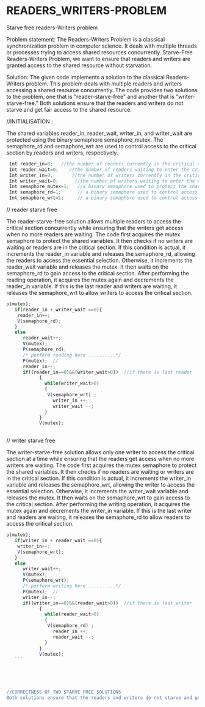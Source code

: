 # READERS_WRITERS-PROBLEM
Starve free readers-Writers problem

Problem statement: The Readers-Writers Problem is a classical synchronization problem in computer science. It deals with multiple threads or processes trying to access shared resources concurrently. Starve-Free Readers-Writers Problem, we want to ensure that readers and writers are granted access to the shared resource without starvation.



Solution: The given code implements a solution to the classical Readers-Writers problem. This problem deals with multiple readers and writers accessing a shared resource concurrently. The code provides two solutions to the problem, one that is "reader-starve-free" and another that is "writer-starve-free." Both solutions ensure that the readers and writers do not starve and get fair access to the shared resource.


//INITIALISATION :

The shared variables reader_in, reader_wait, writer_in, and writer_wait are protected using the binary semaphore semaphore_mutex. The semaphore_rd and semaphore_wrt are used to control access to the critical section by readers and writers, respectively.

 ```js
  Int reader_in=0;   //the number of readers currently in the critical section (initialized to 0).
  Int reader_wait=0;    //the number of readers waiting to enter the critical section (initialized to 0). 
  Int writer_in=0;       //the number of writers currently in the critical section (initialized to 0).
  Int writer_wait=0;      //the number of writers waiting to enter the critical section (initialized to 0).
  Int semaphore_mutex=1;   //a binary semaphore used to protect the shared variables reader_in, reader_wait, writer_in, and writer_wait (initialized to 1).
  Int semaphore_rd=1;      // a binary semaphore used to control access to the critical section by readers (initialized to 1).
  Int semaphore_wrt=1;     // a binary semaphore used to control access to the critical section by writers (initialized to 1).


```
 // reader starve free
   
  The reader-starve-free solution allows multiple readers to access the critical section concurrently while ensuring that the writers get access when no more readers are waiting. The code first acquires the mutex semaphore to protect the shared variables. It then checks if no writers are waiting or readers are in the critical section. If this condition is actual, it increments the reader_in variable and releases the semaphore_rd, allowing the readers to access the essential selection. Otherwise, it increments the reader_wait variable and releases the mutex. It then waits on the semaphore_rd to gain access to the critical section. After performing the reading operation, it acquires the mutex again and decrements the reader_in variable. If this is the last reader and writers are waiting, it releases the semaphore_wrt to allow writers to access the critical section.
   
  ```js
 p(mutex);
     if(reader_in + writer_wait ==0){
      reader_in++;
      V(semaphore_rd);
     }
     else
        reader_wait++;
        V(mutex);
        P(semaphore_rd);
        /* perform reading here ..........*/
        P(mutex);  //
        reader_in--;
        if((reader_in==0)&&(writer_wait>0))  //if there is last reader
              { 
                while(writer_wait>0)
                { 
                 V(semaphore_wrt) ;
                   writer_in ++;
                   writer_wait --;     
                } 
              } 
              V(mutex);
   
```
 
    
// writer starve free

The writer-starve-free solution allows only one writer to access the critical section at a time while ensuring that the readers get access when no more writers are waiting. The code first acquires the mutex semaphore to protect the shared variables. It then checks if no readers are waiting or writers are in the critical section. If this condition is actual, it increments the writer_in variable and releases the semaphore_wrt, allowing the writer to access the essential selection. Otherwise, it increments the writer_wait variable and releases the mutex. It then waits on the semaphore_wrt to gain access to the critical section. After performing the writing operation, it acquires the mutex again and decrements the writer_in variable. If this is the last writer and readers are waiting, it releases the semaphore_rd to allow readers to access the critical section.

  ```js 
 p(mutex);
     if(writer_in + reader_wait ==0){
      writer_in++;
      V(semaphore_wrt);
     }
     else
        writer_wait++;
        V(mutex);
        P(semaphore_wrt);
        /* perform writing here ..........*/
        P(mutex);  //
        writer_in--;
        if((writer_in==0)&&(reader_wait>0))  //if there is last writer
              { 
                while(reader_wait>0)
                { 
                 V(semaphore_rd) ;
                   reader_in ++;
                   reader_wait --;     
                } 
              } 
              V(mutex);
     ```





//CORRECTNESS OF TWO STARVE FREE SOLUTIONS
Both solutions ensure that the readers and writers do not starve and get fair access to the shared resource. For a solution to be starve-free, it must satisfy the three criteria-- Mutual Exclusion, Progress, and Bounded Waiting; Here, both solutions satisfy all three criteria. However, the reader-starve-free solution may lead to a higher degree of contention among readers, and the writer-starve-free solution may lead to a higher degree of contention among writers.
